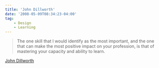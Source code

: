 ```yaml
---
title: 'John Dillworth'
date: '2008-05-09T08:34:23-04:00'
tag:
    - Design
    - Learning
---
```

> The one skill that I would identify as the most important, and the one that can make the most positive impact on your profession, is that of mastering your capacity and ability to learn.

[John Dillworth](http://northtemple.com/1514)